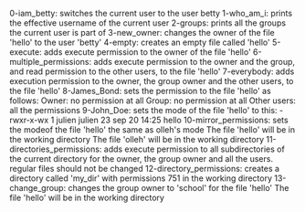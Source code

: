 0-iam_betty: switches the current user to the user betty
1-who_am_i: prints the effective username of the current user
2-groups: prints all the groups the current user is part of
3-new_owner: changes the owner of the file 'hello' to the user 'betty'
4-empty: creates an empty file called 'hello'
5-execute: adds execute permission to the owner of the file 'hello'
6-multiple_permissions: adds execute permission to the owner and the group, and read permission to the other users, to the file 'hello'
7-everybody: adds execution permission to the owner, the group owner and the other users, to the file 'hello'
8-James_Bond: sets the permission to the file 'hello' as follows:
	Owner: no permission at all
	Group: no permission at all
	Other users: all the permissions
9-John_Doe: sets the mode of the file 'hello' to this:
	-rwxr-x-wx 1 julien julien 23 sep 20 14:25 hello
10-mirror_permissions: sets the modeof the file 'hello' the same as olleh's mode
	The file 'hello' will be in the working directory
	The file 'olleh' will be in the working directory
11-directories_permissions: adds execute permission to all subdirectories of the current directory for the owner, the group owner and all the users. regular files should not be changed
12-directory_permissions: creates a directory called 'my_dir' with permissions 751 in the working directory
13-change_group: changes the group owner to 'school' for the file 'hello'
	The file 'hello' will be in the working directory

